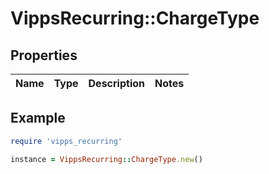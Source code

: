 # VippsRecurring::ChargeType

## Properties

| Name | Type | Description | Notes |
| ---- | ---- | ----------- | ----- |

## Example

```ruby
require 'vipps_recurring'

instance = VippsRecurring::ChargeType.new()
```

